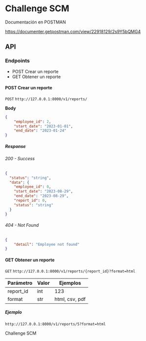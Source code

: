 # Challenge SCM

Documentación en POSTMAN

https://documenter.getpostman.com/view/22918129/2s9Y5bQMG4

## API

### Endpoints

- POST Crear un reporte
- GET Obtener un reporte

#### POST Crear un reporte

`POST` `http://127.0.0.1:8000/v1/reports/`

**Body**
```json
{
    "employee_id": 2,
    "start_date": "2023-01-01",
    "end_date": "2023-01-24"
}
```

##### Response

###### 200 - Success

```json
{
  "status": "string",
  "data": {
    "employee_id": 0,
    "start_date": "2023-08-29",
    "end_date": "2023-08-29",
    "report_id": 0,
    "status": "string"
  }
}
```
###### 404 - Not Found
```json
{
    "detail": "Employee not found"
}
```

#### GET Obtener un reporte

`GET` `http://127.0.0.1:8000/v1/reports/{report_id}?format=html`

|Parámetro|Valor|Ejemplos|
|-|-|-|
|report_id|int|123|
|format|str|html, csv, pdf|

##### Ejemplo

`http://127.0.0.1:8000/v1/reports/5?format=html`



Challenge SCM
